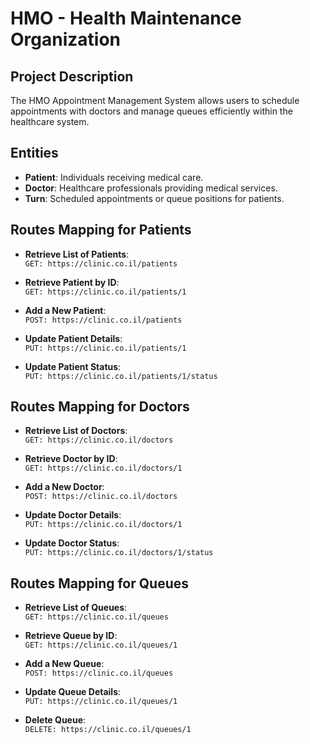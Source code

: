 # HMO - Health Maintenance Organization

## Project Description

The HMO Appointment Management System allows users to schedule appointments with doctors and manage queues efficiently within the healthcare system.

## Entities

- **Patient**: Individuals receiving medical care.
- **Doctor**: Healthcare professionals providing medical services.
- **Turn**: Scheduled appointments or queue positions for patients.

## Routes Mapping for Patients

- **Retrieve List of Patients**:  
  `GET: https://clinic.co.il/patients`

- **Retrieve Patient by ID**:  
  `GET: https://clinic.co.il/patients/1`

- **Add a New Patient**:  
  `POST: https://clinic.co.il/patients`

- **Update Patient Details**:  
  `PUT: https://clinic.co.il/patients/1`

- **Update Patient Status**:  
  `PUT: https://clinic.co.il/patients/1/status`

## Routes Mapping for Doctors

- **Retrieve List of Doctors**:  
  `GET: https://clinic.co.il/doctors`

- **Retrieve Doctor by ID**:  
  `GET: https://clinic.co.il/doctors/1`

- **Add a New Doctor**:  
  `POST: https://clinic.co.il/doctors`

- **Update Doctor Details**:  
  `PUT: https://clinic.co.il/doctors/1`

- **Update Doctor Status**:  
  `PUT: https://clinic.co.il/doctors/1/status`

## Routes Mapping for Queues

- **Retrieve List of Queues**:  
  `GET: https://clinic.co.il/queues`

- **Retrieve Queue by ID**:  
  `GET: https://clinic.co.il/queues/1`

- **Add a New Queue**:  
  `POST: https://clinic.co.il/queues`

- **Update Queue Details**:  
  `PUT: https://clinic.co.il/queues/1`

- **Delete Queue**:  
  `DELETE: https://clinic.co.il/queues/1`
